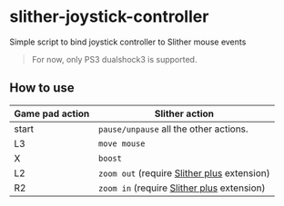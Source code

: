 # slither-joystick-controller
Simple script to bind joystick controller to Slither mouse events

> For now, only PS3 dualshock3 is supported.

## How to use

Game pad action | Slither action
--- | ---
start | `pause/unpause` all the other actions.
L3 | `move mouse`
X | `boost`
L2 | `zoom out` (require [Slither plus](https://chrome.google.com/webstore/detail/slitherplus-zoom-skin-cre/cpbghpalffgmgocmnigfhalghmaemffo) extension)
R2 | `zoom in` (require [Slither plus](https://chrome.google.com/webstore/detail/slitherplus-zoom-skin-cre/cpbghpalffgmgocmnigfhalghmaemffo) extension)
